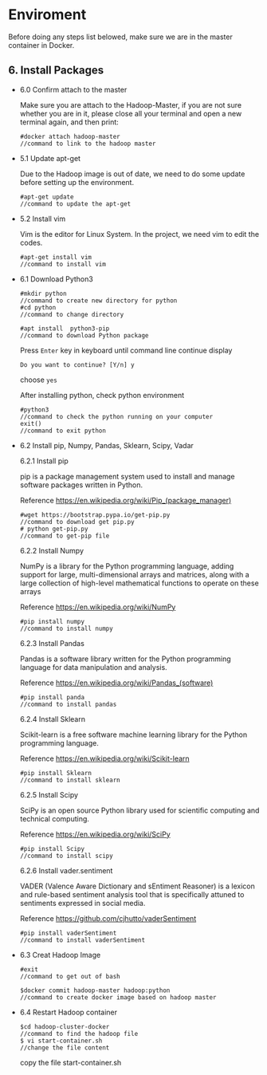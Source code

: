 # Enviroment

Before doing any steps list belowed, make sure we are in the master container in Docker.

	
## 6. Install Packages

* 6.0 Confirm attach to the master

	Make sure you are attach to the Hadoop-Master, if you are not sure whether you are in it, please close all your terminal and open a new terminal again, and then print:
	```
	#docker attach hadoop-master
	//command to link to the hadoop master
   	```
	
* 5.1 Update apt-get

	Due to the Hadoop image is out of date, we need to do some update before setting up the environment.
	```
	#apt-get update
 	//command to update the apt-get
	```
	
* 5.2 Install vim

	Vim is the editor for Linux System. 
	In the project, we need vim to edit the codes.
	```
	#apt-get install vim
	//command to install vim
 	```
	
* 6.1 Download Python3
	
   	```
   	#mkdir python
   	//command to create new directory for python
   	#cd python
   	//command to change directory
   	```
   	```
   	#apt install  python3-pip
   	//command to download Python package
   	```
	
	Press `Enter` key in keyboard until command line continue display
	```
	Do you want to continue? [Y/n] y
	```
	choose `yes`
	
	After installing python, check python environment
	```
	#python3
	//command to check the python running on your computer
	exit()
	//command to exit python
	```
	
* 6.2 Install pip, Numpy, Pandas, Sklearn, Scipy, Vadar
	
	6.2.1 Install pip
	
	pip is a package management system used to install and manage software packages written in Python. 
	
	Reference https://en.wikipedia.org/wiki/Pip_(package_manager)
	```
	#wget https://bootstrap.pypa.io/get-pip.py
	//command to download get pip.py 
	# python get-pip.py
	//command to get-pip file
	```
	
	6.2.2 Install Numpy
	
	NumPy is a library for the Python programming language, adding support for large, multi-dimensional arrays and matrices, along with a large collection of high-level mathematical functions to operate on these arrays
	
	Reference https://en.wikipedia.org/wiki/NumPy
	```
	#pip install numpy
	//command to install numpy
	```
	
	6.2.3 Install Pandas
	
	Pandas is a software library written for the Python programming language for data manipulation and analysis.
	
	Reference https://en.wikipedia.org/wiki/Pandas_(software)
	```
	#pip install panda
	//command to install pandas
	```
	
	6.2.4 Install Sklearn
	
	Scikit-learn is a free software machine learning library for the Python programming language.
	
	Reference https://en.wikipedia.org/wiki/Scikit-learn
	```
	#pip install Sklearn
	//command to install sklearn
	```
	
	6.2.5 Install Scipy
	
	SciPy is an open source Python library used for scientific computing and technical computing.
	
	Reference https://en.wikipedia.org/wiki/SciPy
	```
	#pip install Scipy
	//command to install scipy
	```
	
	6.2.6 Install vader.sentiment
	
	VADER (Valence Aware Dictionary and sEntiment Reasoner) is a lexicon and rule-based sentiment analysis tool that is specifically attuned to sentiments expressed in social media. 
	
	Reference https://github.com/cjhutto/vaderSentiment
	```
	#pip install vaderSentiment
	//command to install vaderSentiment
	```
	
* 6.3 Creat Hadoop Image
	```
	#exit
	//command to get out of bash 
	```
	```
	$docker commit hadoop-master hadoop:python
	//command to create docker image based on hadoop master
	```
	
* 6.4 Restart Hadoop container
	```
	$cd hadoop-cluster-docker
	//command to find the hadoop file
	$ vi start-container.sh
	//change the file content
	```
	copy the file start-container.sh
	
